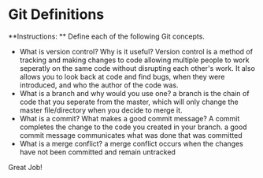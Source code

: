 # Git Definitions

**Instructions: ** Define each of the following Git concepts.

* What is version control?  Why is it useful? 
Version control is a method of tracking and making changes to code allowing multiple people to work seperatly on the same code without disrupting each other's work. It also allows you to look back at code and find bugs, when they were introduced, and who the author of the code was. 
* What is a branch and why would you use one? a branch is the chain of code that you seperate from the master, which will only change the master file/directory when you decide to merge it. 
* What is a commit? What makes a good commit message?
A commit completes the change to the code you created in your branch. a good commit message communicates what was done that was committed
* What is a merge conflict? a merge conflict occurs when the changes have not been committed and remain untracked 

Great Job!